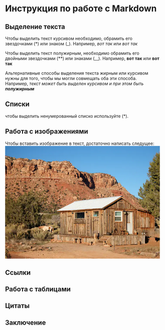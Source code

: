 # Инструкция по работе с Markdown

##  Выделение текста

Чтобы выделить текст курсивом необходимо, обрамить его звездочками (*) или знаком (_). 
Например, *вот так* или _вот так_

Чтобы выделить текст полужирным, необходимо обрамить его двойными звездочками (**) или знаками (__).
Например, **вот так** или __вот так__

Альтернативные способы выделения текста жирным или курсивом нужны для того, чтобы мы могли совмещать оба эти способа. Например, _текст может быть выделен курсивом и при этом быть **полужирным**_

## Списки

чтобы выделить ненумерованный списко используйте (*).

## Работа с изображениями

Чтобы вставить изображение в текст, достаточно написать слeдущее:
![фото дома](house.webp)

## Ссылки

## Работа с таблицами

## Цитаты

## Заключение